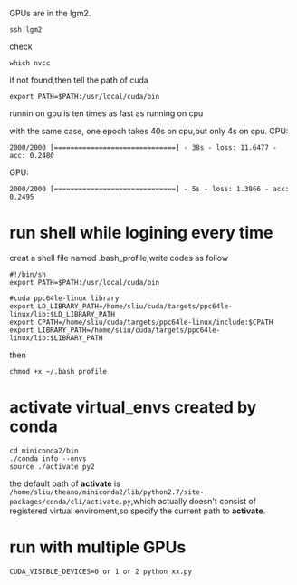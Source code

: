 GPUs are in the lgm2.

```
ssh lgm2
```
check
```
which nvcc
```
if not found,then tell the path of cuda
```
export PATH=$PATH:/usr/local/cuda/bin
```

runnin on gpu is ten times as fast as running on cpu

with the same case, one epoch takes 40s on cpu,but only 4s on cpu.
CPU:
```
2000/2000 [==============================] - 38s - loss: 11.6477 - acc: 0.2480
```
GPU:
```
2000/2000 [==============================] - 5s - loss: 1.3866 - acc: 0.2495
```
# run shell while logining every time
creat a shell file named .bash_profile,write codes as follow 
```
#!/bin/sh
export PATH=$PATH:/usr/local/cuda/bin

#cuda ppc64le-linux library
export LD_LIBRARY_PATH=/home/sliu/cuda/targets/ppc64le-linux/lib:$LD_LIBRARY_PATH
export CPATH=/home/sliu/cuda/targets/ppc64le-linux/include:$CPATH
export LIBRARY_PATH=/home/sliu/cuda/targets/ppc64le-linux/lib:$LIBRARY_PATH
```
then
```
chmod +x ~/.bash_profile
```
# activate virtual_envs created by conda
```
cd miniconda2/bin
./conda info --envs
source ./activate py2
```
the default path of   **activate**  is `/home/sliu/theano/miniconda2/lib/python2.7/site-packages/conda/cli/activate.py`,which
actually doesn't consist of registered virtual enviroment,so specify the current path to **activate**.

# run with multiple GPUs
```
CUDA_VISIBLE_DEVICES=0 or 1 or 2 python xx.py
```
